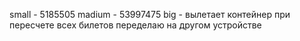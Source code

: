 small - 5185505
madium - 53997475
big - вылетает контейнер при пересчете всех билетов переделаю на другом устройстве 
